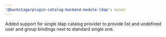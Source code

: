 ```yaml
---
'@backstage/plugin-catalog-backend-module-ldap': minor
---
```


Added support for single ldap catalog provider to provide list and undefined user and group bindings next to standard single one.
